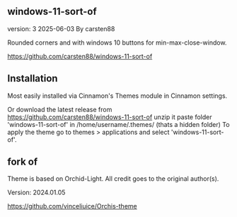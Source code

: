 ## windows-11-sort-of

version: 3
2025-06-03
By carsten88

Rounded corners and with windows 10 buttons for min-max-close-window.

https://github.com/carsten88/windows-11-sort-of

## Installation

Most easily installed via Cinnamon's Themes module in Cinnamon settings.

Or download the latest release from https://github.com/carsten88/windows-11-sort-of
unzip it
paste folder 'windows-11-sort-of' in /home/username/.themes/ (thats a hidden folder)
To apply the theme go to themes > applications and select 'windows-11-sort-of'.

## fork of

Theme is based on Orchid-Light. All credit goes to the original author(s).

Version: 2024.01.05

https://github.com/vinceliuice/Orchis-theme







